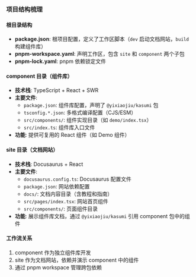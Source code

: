 ### 项目结构梳理

#### 根目录结构
- **package.json**: 根项目配置，定义了工作区脚本（`dev` 启动文档网站，`build` 构建组件库）
- **pnpm-workspace.yaml**: 声明工作区，包含 `site` 和 `component` 两个子包
- **pnpm-lock.yaml**: pnpm 依赖锁定文件

#### component 目录（组件库）
- **技术栈**: TypeScript + React + SWR
- **主要文件**: 
  - `package.json`: 组件库配置，声明了 `@yixiaojiu/kasumi` 包
  - `tsconfig.*.json`: 多格式编译配置（CJS/ESM）
  - `src/components/`: 组件实现目录（如 `demo/index.tsx`）
  - `src/index.ts`: 组件库入口文件
- **功能**: 提供可复用的 React 组件（如 Demo 组件）

#### site 目录（文档网站）
- **技术栈**: Docusaurus + React
- **主要文件**: 
  - `docusaurus.config.ts`: Docusaurus 配置文件
  - `package.json`: 网站依赖配置
  - `docs/`: 文档内容目录（含教程和指南）
  - `src/pages/index.tsx`: 网站首页组件
  - `src/components/`: 页面组件目录
- **功能**: 展示组件库文档，通过 `@yixiaojiu/kasumi` 引用 component 包中的组件

#### 工作流关系
1. component 作为独立组件库开发
2. site 作为文档网站，依赖并演示 component 中的组件
3. 通过 pnpm workspace 管理跨包依赖